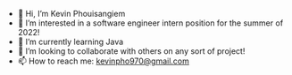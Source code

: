 - 👋 Hi, I’m Kevin Phouisangiem
- 👀 I’m interested in a software engineer intern position for the summer of 2022!
- 🌱 I’m currently learning Java
- 💞️ I’m looking to collaborate with others on any sort of project!
- 📫 How to reach me: kevinpho970@gmail.com

<!---
kevinphoui/kevinphoui is a ✨ special ✨ repository because its `README.md` (this file) appears on your GitHub profile.
You can click the Preview link to take a look at your changes.
--->
